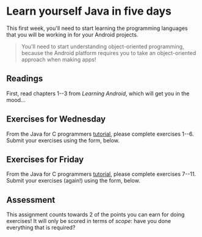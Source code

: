 # Learn yourself Java in five days

This first week, you'll need to start learning the programming languages that you will be working in for your Android projects.

> You'll need to start understanding object-oriented programming, because the Android platform requires you to take an object-oriented approach when making apps!

## Readings

First, read chapters 1--3 from *Learning Android*, which will get you in the mood...

## Exercises for Wednesday

From the Java for C programmers [tutorial](http://www.davin.50webs.com/research/1999/tsj4cp.html), please complete exercises 1--6. Submit your exercises using the form, below.

## Exercises for Friday

From the Java for C programmers [tutorial](http://www.davin.50webs.com/research/1999/tsj4cp.html), please complete exercises 7--11. Submit your exercises (again!) using the form, below.

## Assessment

This assignment counts towards 2 of the points you can earn for doing exercises! It will only be scored in terms of *scope*: have you done everything that is required?
